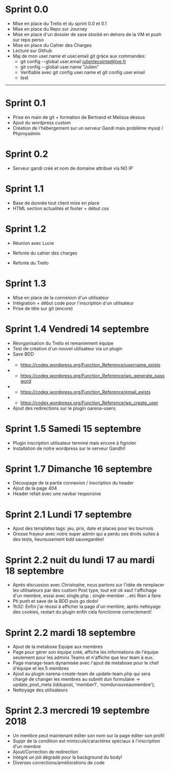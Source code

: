 # Sprint 0.0

* Mise en place du Trello et du sprint 0.0 et 0.1 
* Mise en place du Repo sur Journey 
* Mise en place d'un dossier de save stocké en dehors de la VM et push sur repo perso 
* Mise en place du Cahier des Charges 
* Lecture sur Github 
* Maj de mon user.name et user.email git grâce aux commandes:
    * git config --global user.email julienlecointe@live.fr
    * git config --global user.name "Julien"
    * Verifiable avec git config user.name et git config user.email
    * test

----------------------
# Sprint 0.1

* Prise en main de git + formation de Bertrand et Melissa dessus
* Ajout du wordpress custom
* Création de l'hébergement sur un serveur Gandi mais probléme mysql / Phpmyadmin

# Sprint 0.2

* Serveur gandi créé et nom de domaine attribué via NO IP

# Sprint 1.1

* Base de donnée tout client mise en place
* HTML section actualités et footer + début css

# Sprint 1.2

* Réunion avec Lucie

* Refonte du cahier des charges

* Refonte du Trello

# Sprint 1.3

* Mise en place de la connexion d'un utilisateur
* Intégration + début code pour l'inscription d'un utilisateur
* Prise de tête sur git (encore)

# Sprint 1.4 Vendredi 14 septembre

* Réorganisation du Trello et remaniement équipe
* Test de création d'un nouvel utilisateur via un plugin
* Save BDD
* * https://codex.wordpress.org/Function_Reference/username_exists
* * https://codex.wordpress.org/Function_Reference/wp_generate_password
* * https://codex.wordpress.org/Function_Reference/email_exists
* * https://codex.wordpress.org/Function_Reference/wp_create_user
* Ajout des redirections sur le plugin oarena-users

# Sprint 1.5 Samedi 15 septembre

* Plugin inscription utilisateur terminé mais encore à fignoler
* Installation de notre wordpress sur le serveur Gandhi!

# Sprint 1.7 Dimanche 16 septembre

* Découpage de la partie connexion / inscription du header
* Ajout de la page 404
* Header refait avec une navbar responsive

# Sprint 2.1 Lundi 17 septembre

* Ajout des templates tags: jeu, prix, date et places pour les tournois
* Grosse frayeur avec notre super admin qui a perdu ses droits suites à des tests, heureusement bdd sauvegardée!

# Sprint 2.2 nuit du lundi 17 au mardi 18 septembre

* Aprés discussion avec Christophe, nous partons sur l'idée de remplacer les utilisateurs par des custom Post type, tout est ok sauf l'affichage d'un membre, essai avec single.php ; single-member ...etc Rien à faire
* Pti push et save de la BDD puis go dodo!
* 1h32: Enfin j'ai réussi à afficher la page d'un membre, aprés nettoyage des cookies, restart du plugin enfin cela fonctionne correctement!

# Sprint 2.2 mardi 18 septembre

* Ajout de la metaboxe Equipe aux membres
* Page pour gérer son équipe créé, affiche les informations de l'équipe seulement pour les admins Teams et n'affiche que leur team à eux.
* Page manage-team dynamisée avec l'ajout de metaboxe pour le chef d'équipe et les 5 membres
* Ajout au plugin oarena-create-team de update-team.php qui sera chargé de changer les membres au submit dun formulaire ->  update_post_meta (iddupost, 'member1', 'nomdunouveaumembre');
* Nettoyage des utilisateurs

# Sprint 2.3 mercredi 19 septembre 2018

* Un membre peut maintenant éditer son nom sur la page éditer son profil
* Suppr de la condition est miniscule/caractéres spéciaux à l'inscription d'un membre
* Ajout/Correction de redirection
* Intégré un joli dégradé pour la background du body!
* Diverses corrections/améliorations de code